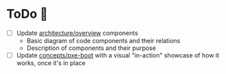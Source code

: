 # ToDo 🔨

- [ ] Update [architecture/overview](./architecture/overview.md) components
    - Basic diagram of code components and their relations
    - Description of components and their purpose
- [ ] Update [concepts/pxe-boot](../concepts/pxe-boot.md) with a visual "in-action" showcase of how it works, once it's in place
